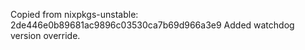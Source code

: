 Copied from nixpkgs-unstable: 2de446e0b89681ac9896c03530ca7b69d966a3e9
Added watchdog version override.